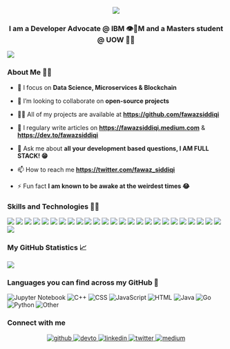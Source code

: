 <!---<h1 align="center">Hey there 👋, I'm Fawaz</h1>--->
<p align="center">
  <img src="https://github.com/fawazsiddiqi/fawazsiddiqi/blob/master/images/signbot.gif?raw=true">
</p>
<h3 align="center">I am a Developer Advocate @ IBM 👁🐝M and a Masters student @ UOW 👨‍💻</h3>

![](https://komarev.com/ghpvc/?username=fawazsiddiqi&style=flat-square&color=E23237)

### About Me 💁🏻

- 🔭 I focus on **Data Science, Microservices & Blockchain**

- 👯 I’m looking to collaborate on **open-source projects**

- 👨‍💻 All of my projects are available at **https://github.com/fawazsiddiqi**

- 📝 I regulary write articles on **https://fawazsiddiqi.medium.com** & **https://dev.to/fawazsiddiqi**

- 💬 Ask me about **all your development based questions, I AM FULL STACK! 😁**

- 📫 How to reach me **https://twitter.com/fawaz_siddiqi**

- ⚡ Fun fact **I am known to be awake at the weirdest times 😂**

### Skills and Technologies 👨‍💻

![](https://img.shields.io/badge/C++-informational?style=flat-square&logo=c%2B%2B&logoColor=white&color=00599C)
![](https://img.shields.io/badge/C-informational?style=flat-square&logo=C&logoColor=white&color=A8B9CC)
![](https://img.shields.io/badge/Java-informational?style=flat-square&logo=Java&logoColor=white&color=007396)
![](https://img.shields.io/badge/Python-informational?style=flat-square&logo=Python&logoColor=white&color=3776AB)
![](https://img.shields.io/badge/JavaScript-informational?style=flat-square&logo=JavaScript&logoColor=white&color=F7DF1E)
![](https://img.shields.io/badge/NodeJS-informational?style=flat-square&logo=npm&logoColor=white&color=339933)
![](https://img.shields.io/badge/AngularJS-informational?style=flat-square&logo=angular&logoColor=white&color=E23237)
![](https://img.shields.io/badge/ReactJS-informational?style=flat-square&logo=React&logoColor=white&color=61DAFB)
![](https://img.shields.io/badge/R/RStudio-informational?style=flat-square&logo=R&logoColor=white&color=276DC3)
![](https://img.shields.io/badge/Swift-informational?style=flat-square&logo=swift&logoColor=white&color=FA7343)
![](https://img.shields.io/badge/HTML/CSS/HTML5-informational?style=flat-square&logo=html5&logoColor=white&color=E34F26)
![](https://img.shields.io/badge/PHP-informational?style=flat-square&logo=php&logoColor=white&color=777BB4)
![](https://img.shields.io/badge/Bash_Scripting-informational?style=flat-square&logo=gnu-bash&logoColor=white&color=4EAA25)
![](https://img.shields.io/badge/Red_Hat_OpenShift-informational?style=flat-square&logo=red-hat-open-shift&logoColor=white&color=EE0000)
![](https://img.shields.io/badge/Kubernetes-informational?style=flat-square&logo=kubernetes&logoColor=white&color=326CE5)
![](https://img.shields.io/badge/Docker-informational?style=flat-square&logo=docker&logoColor=white&color=2496ED)
![](https://img.shields.io/badge/Xamarin-informational?style=flat-square&logo=xamarin&logoColor=white&color=3498DB)
![](https://img.shields.io/badge/Hyperledger_Fabric-informational?style=flat-square&logo=hyper-ledger-fabric&logoColor=white&color=007396)
![](https://img.shields.io/badge/IBM_Cloud-informational?style=flat-square&logo=IBM&logoColor=white&color=054ADA)
![](https://img.shields.io/badge/Arduino-informational?style=flat-square&logo=arduino&logoColor=white&color=00979D)
![](https://img.shields.io/badge/TensorFlow-informational?style=flat-square&logo=tensorflow&logoColor=white&color=FF6F00)
![](https://img.shields.io/badge/Keras-informational?style=flat-square&logo=Keras&logoColor=white&color=D00000)
![](https://img.shields.io/badge/GoLang-informational?style=flat-square&logo=Go&logoColor=white&color=00ADD8)
![](https://img.shields.io/badge/MySQL-informational?style=flat-square&logo=mysql&logoColor=white&color=4479A1)
![](https://img.shields.io/badge/MongoDB-informational?style=flat-square&logo=mongodb&logoColor=white&color=47A248)
![](https://img.shields.io/badge/CouchDB-informational?style=flat-square&logo&logoColor=white&color=1F305F)

### My GitHub Statistics 📈
![](https://github-readme-stats.fawazsiddiqi.vercel.app/api/?username=fawazsiddiqi&layout=compact&card_width=250&hide_border=true&theme=vue&hide_title=true&include_all_commits=true)

### Languages you can find across my GitHub 👾
![Jupyter Notebook](https://img.shields.io/static/v1?style=flat-square&label=%E2%A0%80&color=555&labelColor=%23DA5B0B&message=Jupyter%20Notebook%EF%B8%B194.6%25)
![C++](https://img.shields.io/static/v1?style=flat-square&label=%E2%A0%80&color=555&labelColor=%23f34b7d&message=C%2B%2B%EF%B8%B11.3%25)
![CSS](https://img.shields.io/static/v1?style=flat-square&label=%E2%A0%80&color=555&labelColor=%23563d7c&message=CSS%EF%B8%B11.1%25)
![JavaScript](https://img.shields.io/static/v1?style=flat-square&label=%E2%A0%80&color=555&labelColor=%23f1e05a&message=JavaScript%EF%B8%B11%25)
![HTML](https://img.shields.io/static/v1?style=flat-square&label=%E2%A0%80&color=555&labelColor=%23e34c26&message=HTML%EF%B8%B10.9%25)
![Java](https://img.shields.io/static/v1?style=flat-square&label=%E2%A0%80&color=555&labelColor=%23b07219&message=Java%EF%B8%B10.4%25)
![Go](https://img.shields.io/static/v1?style=flat-square&label=%E2%A0%80&color=555&labelColor=%2300ADD8&message=Go%EF%B8%B10.1%25)
![Python](https://img.shields.io/static/v1?style=flat-square&label=%E2%A0%80&color=555&labelColor=%233572A5&message=Python%EF%B8%B10.1%25)
![Other](https://img.shields.io/static/v1?style=flat-square&label=%E2%A0%80&color=555&labelColor=%23ededed&message=Other%EF%B8%B10.1%25)

### Connect with me  
<div align="center">
<a href="https://github.com/fawazsiddiqi" target="_blank">
<img src=https://img.shields.io/badge/github-%2324292e.svg?&style=for-the-badge&logo=github&logoColor=white alt=github style="margin-bottom: 5px;" />
</a>
<a href="https://dev.to/fawazsiddiqi" target="_blank">
<img src=https://img.shields.io/badge/dev.to-%2308090A.svg?&style=for-the-badge&logo=dev.to&logoColor=white alt=devto style="margin-bottom: 5px;" />
</a>
<a href="https://linkedin.com/in/fawazsiddiqi" target="_blank">
<img src=https://img.shields.io/badge/linkedin-%231E77B5.svg?&style=for-the-badge&logo=linkedin&logoColor=white alt=linkedin style="margin-bottom: 5px;" />
</a>
<a href="https://twitter.com/Fawaz_siddiqi" target="_blank">
<img src=https://img.shields.io/badge/twitter-%2300acee.svg?&style=for-the-badge&logo=twitter&logoColor=white alt=twitter style="margin-bottom: 5px;" />
</a>
<a href="https://medium.com/https://fawazsiddiqi.medium.com" target="_blank">
<img src=https://img.shields.io/badge/medium-%23292929.svg?&style=for-the-badge&logo=medium&logoColor=white alt=medium style="margin-bottom: 5px;" />
</a>  
</div>  
  

<br/>  
